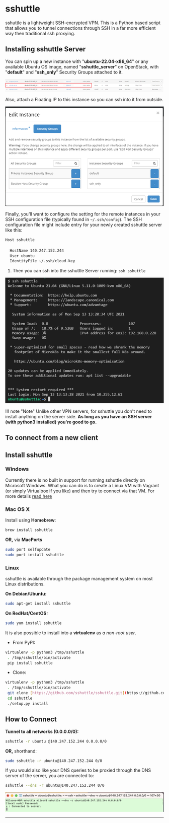 # sshuttle

sshuttle is a lightweight SSH-encrypted VPN. This is a Python based script that
allows you to tunnel connections through SSH in a far more efficient way then
traditional ssh proxying.

## Installing sshuttle Server

You can spin up a new instance with "**ubuntu-22.04-x86_64**" or any available
Ubuntu OS image, named "**sshuttle_server**" on OpenStack, with
"**default**" and "**ssh_only**" Security Groups attached to it.

![Available instances](images/available_instances.png)

Also, attach a Floating IP to this instance so you can ssh into it from outside.

![Security Groups](images/security_groups.png)

Finally, you'll want to configure the setting for the remote instances in your
SSH configuration file (typically found in `~/.ssh/config`). The SSH
configuration file might include entry for your newly created sshuttle server
like this:

```sh
Host sshuttle

  HostName 140.247.152.244
  User ubuntu
  IdentityFile ~/.ssh/cloud.key
```

1. Then you can ssh into the sshuttle Server running: `ssh sshuttle`

![SSH sshuttle server](images/ssh_server.png)

!!! note "Note"
    Unlike other VPN servers, for sshuttle you don't need to install
    anything on the server side. **As long as you have an SSH server (with
    python3 installed) you're good to go.**

## To connect from a new client

## Install sshuttle

### Windows

Currently there is no built in support for running sshuttle directly on
Microsoft Windows. What you can do is to create a Linux VM with Vagrant (or
simply Virtualbox if you like) and then try to connect via that VM. For more
details [read here](https://sshuttle.readthedocs.io/en/stable/windows.html)

### Mac OS X

Install using **Homebrew**:

```sh
brew install sshuttle
```

**OR,** via **MacPorts**

```sh
sudo port selfupdate
sudo port install sshuttle
```

### Linux

sshuttle is available through the package management system on most Linux distributions.

**On Debian/Ubuntu:**

```sh
sudo apt-get install sshuttle
```

**On RedHat/CentOS:**

```sh
sudo yum install sshuttle
```

It is also possible to install into a **virtualenv** as *a non-root user*.

- From PyPI:

```sh
virtualenv -p python3 /tmp/sshuttle
 . /tmp/sshuttle/bin/activate
 pip install sshuttle
```

- Clone:

```sh
virtualenv -p python3 /tmp/sshuttle
 . /tmp/sshuttle/bin/activate
 git clone [https://github.com/sshuttle/sshuttle.git](https://github.com/sshuttle/sshuttle.git)
 cd sshuttle
 ./setup.py install
```

## How to Connect

**Tunnel to all networks (0.0.0.0/0):**

```sh
sshuttle -r ubuntu @140.247.152.244 0.0.0.0/0
```

**OR,** shorthand:

```sh
sudo sshuttle -r ubuntu@140.247.152.244 0/0
```

If you would also like your DNS queries to be proxied through the DNS server of
the server, you are connected to:

```sh
sshuttle --dns -r ubuntu@140.247.152.244 0/0
```

![sshuttle Client connected](images/client_connected.png)

---
